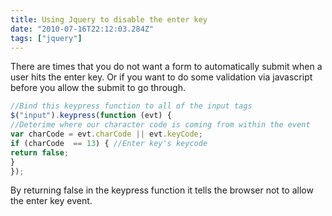 ```yaml
---
title: Using Jquery to disable the enter key
date: "2010-07-16T22:12:03.284Z"
tags: ["jquery"]
---
```


There are times that you do not want a form to automatically submit when a user hits the enter key. Or if you want to do some validation via javascript before you allow the submit to go through.

```js
//Bind this keypress function to all of the input tags
$("input").keypress(function (evt) {
//Deterime where our character code is coming from within the event
var charCode = evt.charCode || evt.keyCode;
if (charCode  == 13) { //Enter key's keycode
return false;
}
});
```

By returning false in the keypress function it tells the browser not to allow the enter key event.
